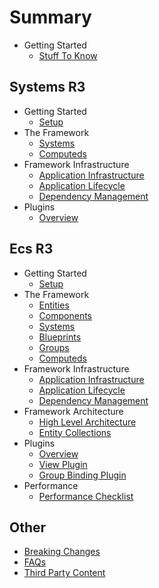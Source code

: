 # Summary

* Getting Started
    * [Stuff To Know](shared/stuff-to-know.md)
  
## Systems R3

* Getting Started
    * [Setup](systems-r3/introduction/setup.md)
* The Framework
    * [Systems](systems-r3/framework/systems.md)
    * [Computeds](systems-r3/framework/computeds.md)
* Framework Infrastructure
    * [Application Infrastructure](systems-r3/infrastructure/application-infrastructure.md)
    * [Application Lifecycle](systems-r3/infrastructure/application-lifecycle.md)
    * [Dependency Management](systems-r3/infrastructure/dependency-injection-abstraction.md)
* Plugins
    * [Overview](systems-r3/plugins/readme.md)
  
## Ecs R3

* Getting Started
  * [Setup](ecs-r3/introduction/setup.md)
* The Framework
  * [Entities](ecs-r3/framework/entities.md)
  * [Components](ecs-r3/framework/components.md)
  * [Systems](ecs-r3/framework/systems.md)
  * [Blueprints](ecs-r3/framework/blueprints.md)
  * [Groups](ecs-r3/framework/groups.md)
  * [Computeds](ecs-r3/framework/computeds.md)
* Framework Infrastructure
  * [Application Infrastructure](ecs-r3/infrastructure/application-infrastructure.md)
  * [Application Lifecycle](ecs-r3/infrastructure/application-lifecycle.md)
  * [Dependency Management](ecs-r3/infrastructure/dependency-injection-abstraction.md)
* Framework Architecture
  * [High Level Architecture](ecs-r3/architecture/high-level-architecture.md)
  * [Entity Collections](ecs-r3/architecture/entity-collections.md)
* Plugins
  * [Overview](ecs-r3/plugins/readme.md)
  * [View Plugin](ecs-r3/plugins/view-plugin.md)
  * [Group Binding Plugin](ecs-r3/plugins/group-binding-plugin.md)
* Performance
  * [Performance Checklist](ecs-r3/performance/readme.md)
  
## Other
* [Breaking Changes](shared/breaking-changes.md)
* [FAQs](shared/faqs-etc.md)
* [Third Party Content](shared/third-party-content.md)